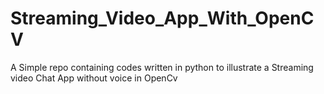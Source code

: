 # Streaming_Video_App_With_OpenCV

A Simple repo containing codes written in python to illustrate a Streaming video Chat App without voice  in OpenCv
